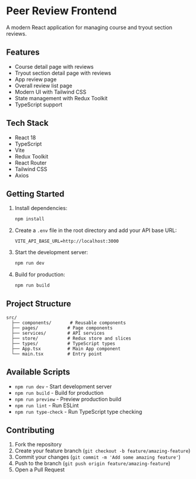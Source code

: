 # Peer Review Frontend

A modern React application for managing course and tryout section reviews.

## Features

- Course detail page with reviews
- Tryout section detail page with reviews
- App review page
- Overall review list page
- Modern UI with Tailwind CSS
- State management with Redux Toolkit
- TypeScript support

## Tech Stack

- React 18
- TypeScript
- Vite
- Redux Toolkit
- React Router
- Tailwind CSS
- Axios

## Getting Started

1. Install dependencies:

   ```bash
   npm install
   ```

2. Create a `.env` file in the root directory and add your API base URL:

   ```
   VITE_API_BASE_URL=http://localhost:3000
   ```

3. Start the development server:

   ```bash
   npm run dev
   ```

4. Build for production:
   ```bash
   npm run build
   ```

## Project Structure

```
src/
  ├── components/       # Reusable components
  ├── pages/           # Page components
  ├── services/        # API services
  ├── store/           # Redux store and slices
  ├── types/           # TypeScript types
  ├── App.tsx          # Main App component
  └── main.tsx         # Entry point
```

## Available Scripts

- `npm run dev` - Start development server
- `npm run build` - Build for production
- `npm run preview` - Preview production build
- `npm run lint` - Run ESLint
- `npm run type-check` - Run TypeScript type checking

## Contributing

1. Fork the repository
2. Create your feature branch (`git checkout -b feature/amazing-feature`)
3. Commit your changes (`git commit -m 'Add some amazing feature'`)
4. Push to the branch (`git push origin feature/amazing-feature`)
5. Open a Pull Request
